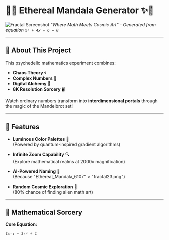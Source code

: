 # 🌌✨ Ethereal Mandala Generator ✨🌌

![Fractal Screenshot](Ethereal_Mandala_6107.png)
*"Where Math Meets Cosmic Art" - Generated from equation `x² + 4x + 6 = 0`*

---

## 🔮 About This Project

This psychedelic mathematics experiment combines:
- **Chaos Theory** 🌀
- **Complex Numbers** 🔢
- **Digital Alchemy** 🧪
- **8K Resolution Sorcery** 🖥️

Watch ordinary numbers transform into **interdimensional portals** through the magic of the Mandelbrot set!

---

## 🎨 Features

- **Luminous Color Palettes** 🌈  
  (Powered by quantum-inspired gradient algorithms)
  
- **Infinite Zoom Capability** 🔍  
  (Explore mathematical realms at 2000x magnification)
  
- **AI-Powered Naming** 🤖  
  (Because "Ethereal_Mandala_6107" > "fractal23.png")

- **Random Cosmic Exploration** 🚀  
  (80% chance of finding alien math art)

---

## 🧮 Mathematical Sorcery

**Core Equation:**  
```python
zₙ₊₁ = zₙ² + c

